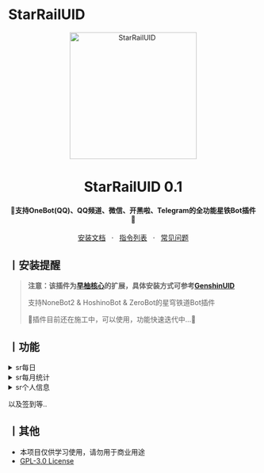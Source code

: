 # StarRailUID

<p align="center">
  <a href="https://github.com/qwerdvd/StarRailUID"><img src="https://s2.loli.net/2023/04/30/kvZgaVLo5fATI6h.png" width="256" height="256" alt="StarRailUID"></a>
</p>
<h1 align = "center">StarRailUID 0.1</h1>
<h4 align = "center">🚧支持OneBot(QQ)、QQ频道、微信、开黑啦、Telegram的全功能星铁Bot插件🚧</h4>
<div align = "center">
        <a href="http://docs.gsuid.gbots.work/#/" target="_blank">安装文档</a> &nbsp; · &nbsp;
        <a href="http://docs.gsuid.gbots.work/#/CommandList" target="_blank">指令列表</a> &nbsp; · &nbsp;
        <a href="http://docs.gsuid.gbots.work/#/FAQ">常见问题</a>
</div>


## 丨安装提醒

> **注意：该插件为[早柚核心](https://github.com/Genshin-bots/gsuid_core)的扩展，具体安装方式可参考[GenshinUID](https://github.com/KimigaiiWuyi/GenshinUID)**
>
> 支持NoneBot2 & HoshinoBot & ZeroBot的星穹铁道Bot插件
>
> 🚧插件目前还在施工中，可以使用，功能快速迭代中...🚧

## 丨功能

<details><summary>sr每日</summary><p>
<img src="https://s2.loli.net/2023/04/30/DYgCOkMy8Xe4mwc.png"/> 
</p></details>

<details><summary>sr每月统计</summary><p>
<img src="https://s2.loli.net/2023/05/06/wuOfKsc7qWvCzVJ.png"/> 
</p></details>

<details><summary>sr个人信息</summary><p>
<img src="https://s2.loli.net/2023/05/03/wurJpXvQKPa2AS7.png"/> 
</p></details>

以及签到等..

## 丨其他

+ 本项目仅供学习使用，请勿用于商业用途
+ [GPL-3.0 License](https://github.com/qwerdvd/StarRailUID/blob/master/LICENSE)
